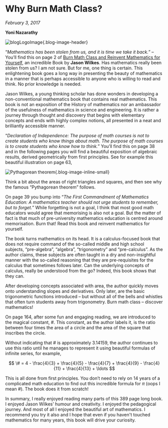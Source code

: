 # Why Burn Math Class?
*February 3, 2017*

**Yoni Nazarathy**

![blogLogoImage](https://es-app.com/assets/dch5fH.png){.blog-image-header}

“*Mathematics has been stolen from us, and it is time we take it back.*” – You’ll find this on page 2 of [Burn Math Class and Reinvent Mathematics for Yourself](https://books.google.com.au/books/about/Burn_Math_Class.html?id=cB8ejgEACAAJ), an incredible Book by **Jason Wilkes**. Has mathematics really been stolen from us? I am not sure. But for me, one thing is certain. This enlightening book goes a long way in presenting the beauty of mathematics in a manner that is perhaps accessible to anyone who is willing to read and think. No prior knowledge is needed.

Jason Wilkes, a young thinking scholar has done wonders in developing a non-conventional mathematics book that contains real mathematics. This book is not an exposition of the History of mathematics nor an ambassador of the usefulness of mathematics in science and engineering. It is rather a journey through thought and discovery that begins with elementary concepts and ends with highly complex notions, all presented in a neat and brilliantly accessible manner.

“*Declaration of Independence: The purpose of math courses is not to create students who know things about math. The purpose of math courses is to create students who know how to think.*” You’ll find this on page 38 and in the following pages you will find a beautiful exposition of algebraic results, derived geometrically from first principles. See for example this beautiful illustration on page 63,

![Pythagorean theorem](https://es-app.com/blog-assets/page63.jpg){.blog-image-inline-small}

Think a bit about the areas of right triangles and squares, and then see why the famous “Pythagorean theorem” follows.

On page 39 you bump into “*The First Commandment of Mathematics Education: A mathematics teacher should not urge students to remember, but to forget.*” While forgetting is not a goal, I think that most good math educators would agree that memorising is also not a goal. But the matter of fact is that much of pre-university mathematics education is centred around memorisation. Burn that! Read this book and reinvent mathematics for yourself.

The book turns mathematics on its head. It is a calculus-focused book that does not require command of the so-called middle and high school subjects, “pre-algebra”, “algebra”, “trigonometry” and “pre-calculus”. As the author claims, these subjects are often taught in a dry and non-insightful manner with the so-called reasoning that they are pre-requisites for the calculus that sometimes follows later. Can the underlying concepts of calculus, really be understood from the go? Indeed, this book shows that they can.

After developing concepts associated with area, the author quickly moves onto understanding slopes and derivatives. Only later, are the basic trigonometric functions introduced – but without all of the bells and whistles that often turn students away from trigonometry. Burn math class – discover mathematics!

On page 164, after some fun and engaging reading, we are introduced to the magical constant, $\#$. This constant, as the author labels it, is the ratio between four times the area of a circle and the area of the square that inscribes the circle.

Without indicating that $\#$ is approximately $3.14159$, the author continues to use this ratio until he manages to represent it using beautiful formulas of infinite series, for example,

$$ \# = 4 - \frac{4}{3} + \frac{4}{5} - \frac{4}{7}  + \frac{4}{9} - \frac{4}{11} + \frac{4}{13} + \ldots $$
 
This is all done from first principles. You don’t need to rely on 14 years of a complicated math education to find out this incredible formula for $\pi$ (oops I mean $\#$). The book does it from scratch!

In summary, I really enjoyed reading many parts of this 389 page long book. I enjoyed Jason Wilkes’ humour and creativity. I enjoyed the pedagogical journey. And most of all I enjoyed the beautiful art of mathematics. I recommend you try it also and I hope that even if you haven't touched mathematics for many years, this book will drive your curiosity.
